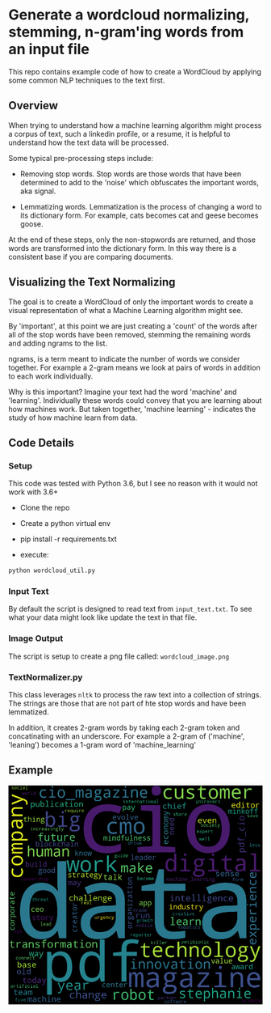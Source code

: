 # Generate a wordcloud normalizing, stemming, n-gram'ing words from an input file

This repo contains example code of how to create a WordCloud by applying some common NLP techniques to the text first.  

## Overview

When trying to understand how a machine learning algorithm might process a corpus of text, such a linkedin profile, or a resume, it is helpful to understand how the text data will be processed.

Some typical pre-processing steps include:

- Removing stop words.  Stop words are those words that have been determined to add to the 'noise' which obfuscates the important words, aka signal. 

- Lemmatizing words.  Lemmatization is the process of changing a word to its dictionary form.  For example, cats becomes cat and geese becomes goose.

At the end of these steps, only the non-stopwords are returned, and those words are transformed into the dictionary form.  In this way there is a consistent base if you are comparing documents.

## Visualizing the Text Normalizing

The goal is to create a WordCloud of only the important words to create a visual representation of what a Machine Learning algorithm might see.

By 'important', at this point we are just creating a 'count' of the words after all of the stop words have been removed, stemming the remaining words and adding ngrams to the list.

ngrams, is a term meant to indicate the number of words we consider together.  For example a 2-gram means we look at pairs of words in addition to each work individually.

Why is this important?  Imagine your text had the word 'machine' and 'learning'.  Individually these words could convey that you are learning about how machines work. But taken together, 'machine learning' - indicates the study of how machine learn from data.

## Code Details

### Setup

This code was tested with Python 3.6, but I see no reason with it would not work with 3.6+

- Clone the repo

- Create a python virtual env

- pip install -r requirements.txt

- execute:

```bash
python wordcloud_util.py
```

### Input Text

By default the script is designed to read text from `input_text.txt`.  To see what your data might look like update the text in that file.


### Image Output

The script is setup to create a png file called:  `wordcloud_image.png`

### TextNormalizer.py

This class leverages `nltk` to process the raw text into a collection of strings.  The strings are those that are not part of hte stop words and have been lemmatized.

In addition, it creates 2-gram words by taking each 2-gram token and concatinating with an underscore.  For example a 2-gram of ('machine', 'leaning') becomes a 1-gram word of 'machine_learning'


## Example

![Alt text](./wordcloud_image.png?raw=true "Example WordCloud")
